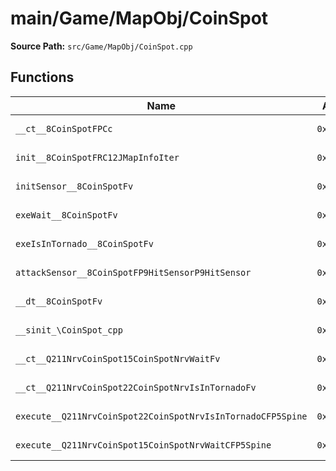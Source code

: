 # main/Game/MapObj/CoinSpot

**Source Path:** `src/Game/MapObj/CoinSpot.cpp`

## Functions

| Name | Address | Match % |
|------|---------|---------|
| `__ct__8CoinSpotFPCc` | `0x801CA030` | :white_check_mark: (100.0%) |
| `init__8CoinSpotFRC12JMapInfoIter` | `0x801CA088` | :x: (97.7%) |
| `initSensor__8CoinSpotFv` | `0x801CA134` | :white_check_mark: (100.0%) |
| `exeWait__8CoinSpotFv` | `0x801CA1A8` | :white_check_mark: (100.0%) |
| `exeIsInTornado__8CoinSpotFv` | `0x801CA204` | :white_check_mark: (100.0%) |
| `attackSensor__8CoinSpotFP9HitSensorP9HitSensor` | `0x801CA2DC` | :white_check_mark: (100.0%) |
| `__dt__8CoinSpotFv` | `0x801CA2E0` | :x: (95.7%) |
| `__sinit_\CoinSpot_cpp` | `0x801CA33C` | :white_check_mark: (100.0%) |
| `__ct__Q211NrvCoinSpot15CoinSpotNrvWaitFv` | `0x801CA368` | :white_check_mark: (100.0%) |
| `__ct__Q211NrvCoinSpot22CoinSpotNrvIsInTornadoFv` | `0x801CA378` | :white_check_mark: (100.0%) |
| `execute__Q211NrvCoinSpot22CoinSpotNrvIsInTornadoCFP5Spine` | `0x801CA388` | :white_check_mark: (100.0%) |
| `execute__Q211NrvCoinSpot15CoinSpotNrvWaitCFP5Spine` | `0x801CA390` | :white_check_mark: (100.0%) |